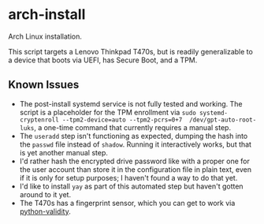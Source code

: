 # arch-install
Arch Linux installation.

This script targets a Lenovo Thinkpad T470s, but is readily generalizable to a device that boots via UEFI, has Secure Boot, and a TPM.

## Known Issues

* The post-install systemd service is not fully tested and working.  The script is a placeholder for the TPM enrollment via `sudo systemd-cryptenroll --tpm2-device=auto --tpm2-pcrs=0+7  /dev/gpt-auto-root-luks`, a one-time command that currently requires a manual step.
* The `useradd` step isn't functioning as expected, dumping the hash into the `passwd` file instead of `shadow`.  Running it interactively works, but that is yet another manual step.
* I'd rather hash the encrypted drive password like with a proper one for the user account than store it in the configuration file in plain text, even if it is only for setup purposes; I haven't found a way to do that yet.
* I'd like to install `yay` as part of this automated step but haven't gotten around to it yet.
* The T470s has a fingerprint sensor, which you can get to work via [python-validity](https://github.com/uunicorn/python-validity).
